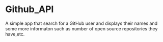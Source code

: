 # Github_API

A simple app that search for a GitHub user and displays their names and some more informaton such as number of open source repositories they have,etc.

